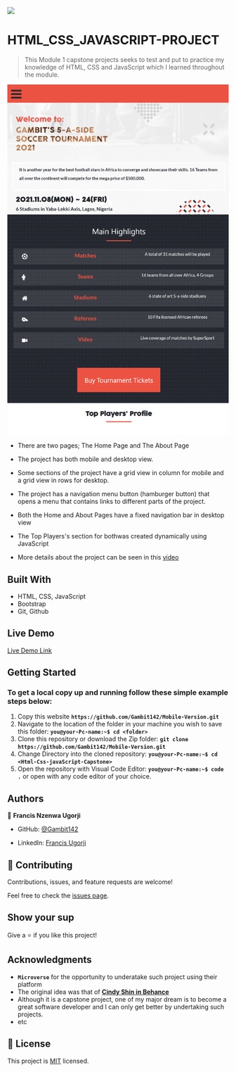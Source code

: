 ![](https://img.shields.io/badge/Microverse-blueviolet)

# HTML_CSS_JAVASCRIPT-PROJECT

> This Module 1 capstone projects seeks to test and put to practice my knowledge of HTML, CSS and JavaScript which I learned throughout the module.

![screenshot](./Images/Screenshot.png)

- There are two pages; The Home Page and The About Page 

- The project has both mobile and desktop view.

- Some sections of the project have a grid view in column for mobile and a grid view in rows for desktop.

- The project has a navigation menu button (hamburger button) that opens a menu that contains links to different parts of the project. 

- Both the Home and About Pages have a fixed navigation bar in desktop view

- The Top Players's section for bothwas created dynamically using JavaScript

- More details about the project can be seen in this [video](https://www.loom.com/share/121e36323e9d4d139c96aa83ab6e8612) 

## Built With

- HTML, CSS, JavaScript
- Bootstrap
- Git, Github

## Live Demo

[Live Demo Link](https://gambit142.github.io/Html-Css-javaScript-Capstone/)


## Getting Started

### To get a local copy up and running follow these simple example steps below:

1. Copy this website **``https://github.com/Gambit142/Mobile-Version.git``**
2. Navigate to the location of the folder in your machine you wish to save this folder:
**``you@your-Pc-name:~$ cd <folder>``**
3. Clone this repository or download the Zip folder:
**``git clone https://github.com/Gambit142/Mobile-Version.git``**
4. Change Directory into the cloned repository: **``you@your-Pc-name:~$ cd <Html-Css-javaScript-Capstone>``**
5. Open the repository with Visual Code Editor: **``you@your-Pc-name:~$ code .``** or open with any code editor of your choice.


## Authors

👤 **Francis Nzenwa Ugorji**

- GitHub: [@Gambit142](https://github.com/Gambit142)
  
- LinkedIn: [Francis Ugorji](www.linkedin.com/in/francis-ugorji-a567b7168)


## 🤝 Contributing

Contributions, issues, and feature requests are welcome!

Feel free to check the [issues page](../../issues/).

## Show your sup

Give a ⭐️ if you like this project!

## Acknowledgments

- **``Microverse``** for the opportunity to underatake such project using their platform
- The original idea was that of **[Cindy Shin in Behance](https://www.behance.net/gallery/29845175/CC-Global-Summit-2015)**
- Although it is a capstone project, one of my major dream is to become a great software developer and I can only get better by undertaking such projects.
- etc

## 📝 License

This project is [MIT](./MIT.md) licensed.
